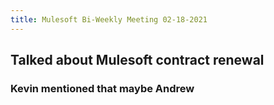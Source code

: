 ```yaml
---
title: Mulesoft Bi-Weekly Meeting 02-18-2021
---
```


## Talked about Mulesoft contract renewal
### Kevin mentioned that maybe Andrew

